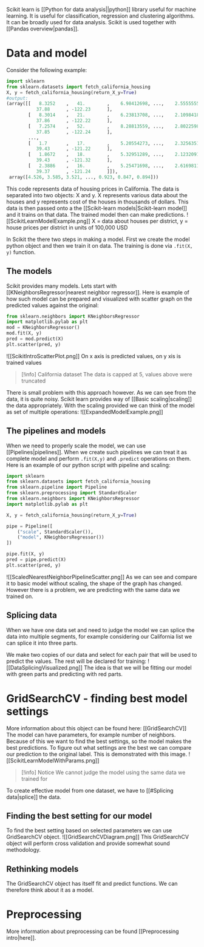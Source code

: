 Scikit learn is [[Python for data analysis||python]] library useful for machine learning. It is useful for classification, regression and clustering algorithms. It can be broadly used for data analysis. Scikit is used together with [[Pandas overview|pandas]].
# Data and model
Consider the following example:
```python
import sklearn
from sklearn.datasets import fetch_california_housing
X, y = fetch_california_housing(return_X_y=True)
#output:
(array([[   8.3252    ,   41.        ,    6.98412698, ...,    2.55555556,
           37.88      , -122.23      ],
        [   8.3014    ,   21.        ,    6.23813708, ...,    2.10984183,
           37.86      , -122.22      ],
        [   7.2574    ,   52.        ,    8.28813559, ...,    2.80225989,
           37.85      , -122.24      ],
        ...,
        [   1.7       ,   17.        ,    5.20554273, ...,    2.3256351 ,
           39.43      , -121.22      ],
        [   1.8672    ,   18.        ,    5.32951289, ...,    2.12320917,
           39.43      , -121.32      ],
        [   2.3886    ,   16.        ,    5.25471698, ...,    2.61698113,
           39.37      , -121.24      ]]),
 array([4.526, 3.585, 3.521, ..., 0.923, 0.847, 0.894]))
```
This code represents data of housing prices in California. The data is separated into two objects: X and y. X represents various data about the houses and y represents cost of the houses in thousands of dollars. This data is then passed onto a the [[Scikit-learn models|Scikit-learn model]] and it trains on that data. The trained model then can make predictions.
![[ScikitLearnModelExample.png]]
X = data about houses per district, y = house prices per district in units of 100,000 USD

In Scikit the there two steps in making a model. First we create the model python object and then we train it on data. The training is done via `.fit(X, y)` function.
## The models
Scikit provides many models. Lets start with [[KNeighborsRegressor|nearest neighbor regressor]]. Here is example of how such model can be prepared and visualized with scatter graph on the predicted values against the original:
```python
from sklearn.neighbors import KNeighborsRegressor
import matplotlib.pylab as plt
mod = KNeighborsRegressor()
mod.fit(X, y)
pred = mod.predict(X)
plt.scatter(pred, y)
```
![[ScikitIntroScatterPlot.png]]
On x axis is predicted values, on y xis is trained values
> [!info] California dataset
> The data is capped at 5, values above were truncated

There is small problem with this approach however. As we can see from the data, it is quite noisy. Scikit learn provides way of [[Basic scaling|scaling]] the data appropriately. With the scaling provided we can think of the model as set of multiple operations:
![[ExpandedModelExample.png]]
## The pipelines and models
When we need to properly scale the model, we can use [[Pipelines|pipelines]]. When we create such pipelines we can treat it as complete model and perform `.fit(X,y)` and `.predict` operations on them. Here is an example of our python script with pipeline and scaling:
```python
import sklearn
from sklearn.datasets import fetch_california_housing
from sklearn.pipeline import Pipeline
from sklearn.preprocessing import StandardScaler
from sklearn.neighbors import KNeighborsRegressor
import matplotlib.pylab as plt

X, y = fetch_california_housing(return_X_y=True)

pipe = Pipeline([
	("scale", StandardScaler()),
	("model", KNeighborsRegressor())
])

pipe.fit(X, y)
pred = pipe.predict(X)
plt.scatter(pred, y)
```
![[ScaledNearestNeighborPipelineScatter.png]]
As we can see and compare it to basic model without scaling, the shape of the graph has changed. However there is a problem, we are predicting with the same data we trained on.
## Splicing data
When we have one data set and need to judge the model we can splice the data into multiple segments, for example considering our California list we can splice it into three parts.

We make two copies of our data and select for each pair that will be used to predict the values. The rest will be declared for training:
![[DataSplicingVisualized.png]]
The idea is that we will be fitting our model with green parts and predicting with red parts.
# GridSearchCV - finding best model settings
More information about this object can be found here: [[GridSearchCV]]
The model can have parameters, for example number of neighbors. Because of this we want to find the best settings, so the model makes the best predictions. To figure out what settings are the best we can compare our prediction to the original label. This is demonstrated with this image.
![[ScikitLearnModelWithParams.png]]
>[!info] Notice
>We cannot judge the model using the same data we trained for

To create effective model from one dataset, we have to [[#Splicing data|splice]] the data.

## Finding the best setting for our model
To find the best setting based on selected parameters we can use GridSearchCV object.
![[GridSearchCVDiagram.png]]
This GridSearchCV object will perform cross validation and provide somewhat sound methodology.
## Rethinking models
The GridSearchCV object has itself fit and predict functions. We can therefore think about it as a model.
# Preprocessing
More information about preprocessing can be found [[Preprocessing intro|here]].